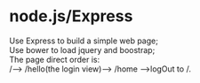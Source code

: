 # node.js/Express
Use Express to build a simple web page;<br>
Use bower to load jquery and boostrap;<br>
The page direct order is: <br>
                        /--> /hello(the login view)--> /home -->logOut to /.
